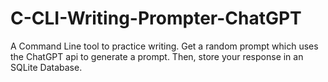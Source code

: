 # C-CLI-Writing-Prompter-ChatGPT

A Command Line tool to practice writing. Get a random prompt which uses the ChatGPT api to generate a prompt. 
Then, store your response in an SQLite Database.
